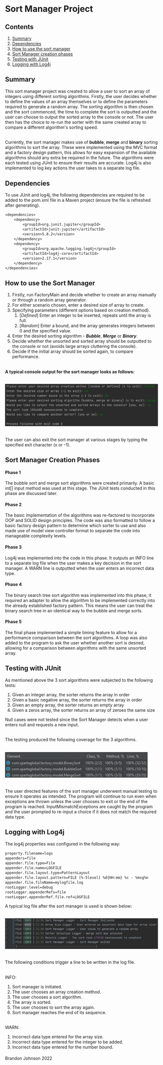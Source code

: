 # Sort Manager Project
## Contents
1. [Summary](https://github.com/brandonj987/SortManagerProject#Summary)
2. [Dependencies](https://github.com/brandonj987/SortManagerProject#Dependencies)
3. [How to use the sort manager](https://github.com/brandonj987/SortManagerProject#How-to-use-the-sort-manager)
4. [Sort Manager creation phases](https://github.com/brandonj987/SortManagerProject#Sort-Manager-creation-phases)
5. [Testing with JUnit](https://github.com/brandonj987/SortManagerProject#Testing-with-JUnit)
6. [Logging with Log4j](https://github.com/brandonj987/SortManagerProject#Logging-with-Log4j)

## Summary
This sort manager project was created to allow a user to sort an array of integers using different sorting
algorithms. Firstly, the user decides whether to define the values of an array themselves or to define the 
parameters required to generate a random array. The sorting algorithm is then chosen and the sort commenced,
 the time to complete the sort is outputted and the user can choose to output the sorted array to the console
 or not. The user then has the choice to re-run the sorter with the same created array to compare a
different algorithm's sorting speed.
######
Currently, the sort manager makes use of **bubble**, **merge** and **binary** sorting algorithms to sort 
the array. These were implemented using the MVC format and a factory design pattern, this allows for
easy expansion of the available algorithms should any extra be required in the future. The algorithms
were each tested using JUnit to ensure their results are accurate. Log4j is also implemented to log key
 actions the user takes to a separate log file. 
## Dependencies
To use JUnit and log4j, the following dependencies are required to be added to the pom.xml file in a Maven
 project (ensure the file is refreshed after generating).
```
<dependencies>
    <dependency>
        <groupId>org.junit.jupiter</groupId>
        <artifactId>junit-jupiter</artifactId>
        <version>5.8.2</version>
    </dependency>
    <dependency>
        <groupId>org.apache.logging.log4j</groupId>
        <artifactId>log4j-core</artifactId>
        <version>2.17.1</version>
    </dependency>
</dependencies>
```
## How to use the Sort Manager
1. Firstly, run FactoryMain and decide whether to create an array manually or through a random array generator.
2. For either scenario chosen, enter a desired size of array to create.
3. Specifying parameters (different options based on creation method).
   1. [*Defined*] Enter an integer to be inserted, repeats until the array is full.
   2. [*Random*] Enter a bound, and the array generates integers between 0 and the specified value.
4. Enter the desired sorting algorithm - ***Bubble***, ***Merge*** or ***Binary***.
5. Decide whether the unsorted and sorted array should be outputted to the console or not (avoids large arrays cluttering the console).
6. Decide if the initial array should be sorted again, to compare performance.
######
**A typical console output for the sort manager looks as follows:**
######
![Console output](images/img.png)
######
The user can also exit the sort manager at various stages by typing the specified exit character (x or -1).
## Sort Manager Creation Phases 
#### Phase 1
The bubble sort and merge sort algorithms were created primarily. A basic int[] input method was used at this stage. The JUnit tests conducted in this phase are discussed later.
#### Phase 2
The basic implementation of the algorithms was re-factored to incorporate OOP and SOLID design principles. The code was also formatted
to follow a basic factory design pattern to determine which sorter to use and also made use of model view controller format to separate the code into manageable complexity levels.
#### Phase 3
Log4j was implemented into the code in this phase. It outputs an INFO line to a separate log file when the user makes a key decision in the sort manager.
 A WARN line is outputted when the user enters an incorrect data type. 
#### Phase 4
The binary search tree sort algorithm was implemented into this phase, it required an adapter to allow the algorithm to be implemented correctly into the already established factory pattern.
This means the user can treat the binary search tree in an identical way to the bubble and merge sorts.
#### Phase 5
The final phase implemented a simple timing feature to allow for a performance comparison between the sort algorithms.
 A loop was also added to the program to ask the user whether another sort is desired, allowing for a comparison between 
algorithms with the same unsorted array.
## Testing with JUnit
As mentioned above the 3 sort algorithms were subjected to the following tests:
1. Given an integer array, the sorter returns the array in order
2. Given a basic negative array, the sorter returns the array in order
3. Given an empty array, the sorter returns an empty array
4. Given a zeros array, the sorter returns an array of zeroes the same size

Null cases were not tested since the Sort Manager detects when a user enters null and requests a new input.
######
The testing produced the following coverage for the 3 algorithms. 
######
![Test coverage](images/img_4.png)
######
The user directed features of the sort manager underwent manual testing to ensure it operates as intended.
 The program will continue to run even when exceptions are thrown unless the user chooses to exit or the end of the program is reached. 
InputMismatchExceptions are caught by the program and the user prompted to re-input a choice if it does not match the required data type.
## Logging with Log4j
The log4j properties was configured in the following way:
```
property.filename=logs
appenders=file
appender.file.type=File
appender.file.name=LOGFILE
appender.file.layout.type=PatternLayout
appender.file.layout.pattern=FILE [%-5level] %d{HH:mm} %c - %msg%n
appender.file.fileName=mylogfile.log
rootLogger.level=debug
rootLogger.appenderRefs=file
rootLogger.appenderRef.file.ref=LOGFILE
```
A typical log file after the sort manager is used is shown below:
######
![Log file output](images/img_2.png)
######
The following conditions trigger a line to be written in the log file.
######
INFO:
1. Sort manager is initiated.
2. The user chooses an array creation method.
3. The user chooses a sort algorithm.
4. The array is sorted.
5. The user chooses to sort the array again.
6. Sort manager reaches the end of its sequence.
######
WARN:
1. Incorrect data type entered for the array size.
2. Incorrect data type entered for the integer to be added.
3. Incorrect data type entered for the number bound.
####
Brandon Johnson 2022









